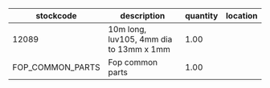 |stockcode|description|quantity|location|
|---------|-----------|--------|--------|
|12089|10m long, luv105, 4mm dia to 13mm x 1mm|1.00||
|FOP_COMMON_PARTS|Fop common parts|1.00||
